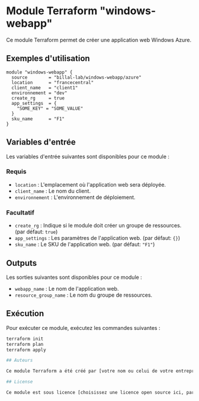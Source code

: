 # Module Terraform "windows-webapp"

Ce module Terraform permet de créer une application web Windows Azure.

## Exemples d'utilisation

```hcl
module "windows-webapp" {
  source        = "billal-lab/windows-webapp/azure"
  location      = "francecentral"
  client_name   = "client1"
  environnement = "dev"
  create_rg     = true
  app_settings  = {
    "SOME_KEY" = "SOME_VALUE"
  }
  sku_name      = "F1"
}
```
## Variables d'entrée

Les variables d'entrée suivantes sont disponibles pour ce module :

### Requis

- `location` : L'emplacement où l'application web sera déployée.
- `client_name` : Le nom du client.
- `environnement` : L'environnement de déploiement.

### Facultatif

- `create_rg` : Indique si le module doit créer un groupe de ressources. (par défaut: `true`)
- `app_settings` : Les paramètres de l'application web. (par défaut: `{}`)
- `sku_name` : Le SKU de l'application web. (par défaut: `"F1"`)

## Outputs

Les sorties suivantes sont disponibles pour ce module :

- `webapp_name` : Le nom de l'application web.
- `resource_group_name` : Le nom du groupe de ressources.

## Exécution

Pour exécuter ce module, exécutez les commandes suivantes :

```bash
terraform init
terraform plan
terraform apply

## Auteurs

Ce module Terraform a été créé par [votre nom ou celui de votre entreprise ici].

## License

Ce module est sous licence [choisissez une licence open source ici, par exemple MIT]. Voir `LICENSE` pour plus d'informations.
